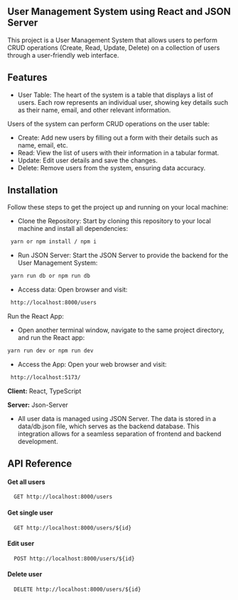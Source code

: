 ## User Management System using React and JSON Server

This project is a User Management System that allows users to perform CRUD operations (Create, Read, Update, Delete) on a collection of users through a user-friendly web interface.

## Features

- User Table: The heart of the system is a table that displays a list of users. Each row represents an individual user, showing key details such as their name, email, and other relevant information.

Users of the system can perform CRUD operations on the user table:

- Create: Add new users by filling out a form with their details such as name, email, etc.
- Read: View the list of users with their information in a tabular format.
- Update: Edit user details and save the changes.
- Delete: Remove users from the system, ensuring data accuracy.

## Installation

Follow these steps to get the project up and running on your local machine:

- Clone the Repository: Start by cloning this repository to your local machine and install all dependencies:

```bash
 yarn or npm install / npm i
```

- Run JSON Server: Start the JSON Server to provide the backend for the User Management System:

```bash
 yarn run db or npm run db
```

- Access data: Open browser and visit:

```bash
 http://localhost:8000/users
```

Run the React App:

- Open another terminal window, navigate to the same project directory, and run the React app:

```bash
yarn run dev or npm run dev
```

- Access the App: Open your web browser and visit:

```bash
 http://localhost:5173/
```

**Client:** React, TypeScript

**Server:** Json-Server

- All user data is managed using JSON Server. The data is stored in a data/db.json file, which serves as the backend database. This integration allows for a seamless separation of frontend and backend development.

## API Reference

#### Get all users

```http
  GET http://localhost:8000/users
```

#### Get single user

```http
  GET http://localhost:8000/users/${id}
```

#### Edit user

```http
  POST http://localhost:8000/users/${id}
```

#### Delete user

```http
  DELETE http://localhost:8000/users/${id}
```
